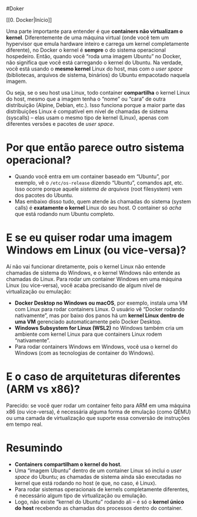 
#Doker

[[0. Docker|Início]]

Uma parte importante para entender é que **containers não virtualizam o kernel**. Diferentemente de uma máquina virtual (onde você tem um hypervisor que emula hardware inteiro e carrega um kernel completamente diferente), no Docker o kernel é **sempre** o do sistema operacional hospedeiro. Então, quando você “roda uma imagem Ubuntu” no Docker, não significa que você está carregando o kernel do Ubuntu. Na verdade, você está usando o **mesmo kernel** Linux do host, mas com o _user space_ (bibliotecas, arquivos de sistema, binários) do Ubuntu empacotado naquela imagem.

Ou seja, se o seu host usa Linux, todo container **compartilha** o kernel Linux do host, mesmo que a imagem tenha o “nome” ou “cara” de outra distribuição (Alpine, Debian, etc.). Isso funciona porque a maior parte das distribuições Linux é compatível em nível de chamadas de sistema (syscalls) – elas usam o mesmo tipo de kernel (Linux), apenas com diferentes versões e pacotes de _user space_.

# Por que então parece outro sistema operacional?

- Quando você entra em um container baseado em “Ubuntu”, por exemplo, vê o `/etc/os-release` dizendo “Ubuntu”, comandos apt, etc. Isso ocorre porque aquele _sistema de arquivos_ (root filesystem) vem dos pacotes do Ubuntu.
- Mas embaixo disso tudo, quem atende às chamadas do sistema (system calls) é **exatamente o kernel** Linux do seu host. O container só _acha_ que está rodando num Ubuntu completo.

# E se eu quiser rodar uma imagem Windows em Linux (ou vice-versa)?

Aí não vai funcionar diretamente, pois o kernel Linux não entende chamadas de sistema do Windows, e o kernel Windows não entende as chamadas do Linux. Para rodar um container Windows em uma máquina Linux (ou vice-versa), você acaba precisando de algum nível de virtualização ou emulação:

- **Docker Desktop no Windows ou macOS**, por exemplo, instala uma VM com Linux para rodar containers Linux. O usuário vê “Docker rodando nativamente”, mas por baixo dos panos há um **kernel Linux dentro de uma VM** gerenciado automaticamente pelo Docker Desktop.
- **Windows Subsystem for Linux (WSL2)** no Windows também cria um ambiente com kernel Linux para que containers Linux rodem “nativamente”.
- Para rodar containers Windows em Windows, você usa o kernel do Windows (com as tecnologias de container do Windows).

# E o caso de arquiteturas diferentes (ARM vs x86)?

Parecido: se você quer rodar um container feito para ARM em uma máquina x86 (ou vice-versa), é necessária alguma forma de emulação (como QEMU) ou uma camada de virtualização que suporte essa conversão de instruções em tempo real.

# Resumindo

- **Containers compartilham o kernel do host**.
- Uma “imagem Ubuntu” dentro de um container Linux só inclui o _user space_ do Ubuntu; as chamadas de sistema ainda são executadas no kernel que está rodando no host (e que, no caso, é Linux).
- Para rodar sistemas operacionais de kernels completamente diferentes, é necessário algum tipo de virtualização ou emulação.
- Logo, não existe “kernel do Ubuntu” rodando ali – é só o **kernel único do host** recebendo as chamadas dos processos dentro do container.
